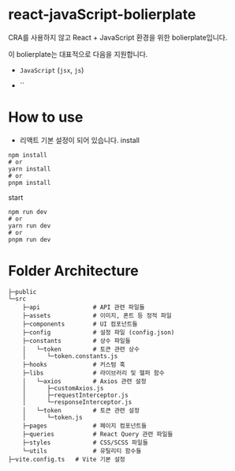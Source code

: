 # react-javaScript-bolierplate

CRA를 사용하지 않고 React + JavaScript 환경을 위한 bolierplate입니다.

이 bolierplate는 대표적으로 다음을 지원합니다.

- `JavaScript` 
  (`jsx`, `js`)

- `` 


# How to use
- 리액트 기본 설정이 되어 있습니다.
install

```
npm install
# or
yarn install 
# or 
pnpm install
```

start
```
npm run dev
# or
yarn run dev
# or 
pnpm run dev
```


# Folder Architecture
```
├─public
└─src
    ├─api               # API 관련 파일들
    ├─assets            # 이미지, 폰트 등 정적 파일
    ├─components        # UI 컴포넌트들
    ├─config            # 설정 파일 (config.json)
    ├─constants         # 상수 파일들
    │   └─token         # 토큰 관련 상수
    │      └─token.constants.js
    ├─hooks             # 커스텀 훅
    ├─libs              # 라이브러리 및 헬퍼 함수
    │   └─axios         # Axios 관련 설정
    │      ├─customAxios.js
    │      ├─requestInterceptor.js
    │      └─responseInterceptor.js
    │   └─token         # 토큰 관련 설정
    │      └─token.js
    ├─pages             # 페이지 컴포넌트들
    ├─queries           # React Query 관련 파일들
    ├─styles            # CSS/SCSS 파일들
    └─utils             # 유틸리티 함수들
├─vite.config.ts   # Vite 기본 설정

```